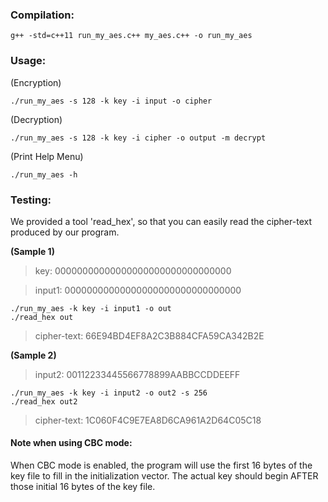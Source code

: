 ### Compilation:
```
g++ -std=c++11 run_my_aes.c++ my_aes.c++ -o run_my_aes
```

### Usage:
  (Encryption)
```
./run_my_aes -s 128 -k key -i input -o cipher
```
  (Decryption)
```
./run_my_aes -s 128 -k key -i cipher -o output -m decrypt
```
    
  (Print Help Menu)
  
```
./run_my_aes -h
```
    

 ### Testing:
   We provided a tool 'read_hex', so that you can easily read the cipher-text produced by our program.
   
   **(Sample 1)**
> key: 00000000000000000000000000000000

> input1: 00000000000000000000000000000000 
     
```
./run_my_aes -k key -i input1 -o out
./read_hex out
```
   
> cipher-text: 66E94BD4EF8A2C3B884CFA59CA342B2E
   
   
   **(Sample 2)**
> input2: 00112233445566778899AABBCCDDEEFF
     
```
./run_my_aes -k key -i input2 -o out2 -s 256
./read_hex out2
```
   
> cipher-text: 1C060F4C9E7EA8D6CA961A2D64C05C18

#### Note when using CBC mode:
  When CBC mode is enabled, the program will use the first 16 bytes of the 
  key file to fill in the initialization vector. The actual key should begin
  AFTER those initial 16 bytes of the key file. 


